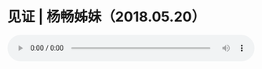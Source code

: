 # 见证 | 杨畅姊妹（2018.05.20）

<audio style="width: 100%;" preload="false" controls controlslist="nodownload"><source src="http://file.simai.life/audio/mp3/old/24999.mp3" type="audio/mpeg">Your browser does not support the audio element.</audio>


